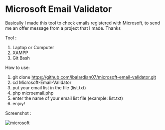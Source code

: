 # Microsoft Email Validator
Basically I made this tool to check emails registered with Microsoft, to send me an offer message from a project that I made. Thanks

Tool :
1. Laptop or Computer
2. XAMPP
3. Git Bash

How to use:
1. git clone https://github.com/ibalardian07/microsoft-email-validator.git
2. cd Microsoft-Email-Validator
3. put your email list in the file (list.txt)
4. php microemail.php
5. enter the name of your email list file (example: list.txt)
6. enjoy!

Screenshot : 

![microsoft](https://user-images.githubusercontent.com/66360550/133787766-75b2e055-9b16-4aea-99da-e78bb6e75507.PNG)

